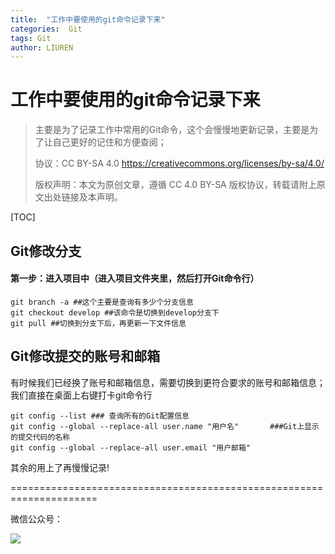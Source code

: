 ```yaml
---
title:  "工作中要使用的git命令记录下来"
categories:  Git
tags: Git
author: LIUREN
---
```


# 工作中要使用的git命令记录下来

> 主要是为了记录工作中常用的Git命令，这个会慢慢地更新记录，主要是为了让自己更好的记住和方便查阅；
>
> 协议：CC BY-SA 4.0 https://creativecommons.org/licenses/by-sa/4.0/  
>
> 版权声明：本文为原创文章，遵循 CC 4.0 BY-SA 版权协议，转载请附上原文出处链接及本声明。



[TOC]

## Git修改分支

#### 第一步：进入项目中（进入项目文件夹里，然后打开Git命令行）

```shell
git branch -a ##这个主要是查询有多少个分支信息
git checkout develop ##该命令是切换到develop分支下
git pull ##切换到分支下后，再更新一下文件信息
```



## Git修改提交的账号和邮箱

有时候我们已经换了账号和邮箱信息，需要切换到更符合要求的账号和邮箱信息；我们直接在桌面上右键打卡git命令行

```shell
git config --list ### 查询所有的Git配置信息
git config --global --replace-all user.name "用户名"     	###Git上显示的提交代码的名称
git config --global --replace-all user.email "用户邮箱"   
```



其余的用上了再慢慢记录!



=====================================================================

微信公众号：

![](https://www.codepeople.cn/imges/weixin_icon/weixin.jpg)